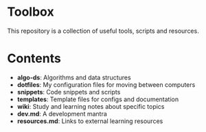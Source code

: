 # Toolbox

This repository is a collection of useful tools, scripts and resources.

# Contents

- **algo-ds**: Algorithms and data structures
- **dotfiles**: My configuration files for moving between computers
- **snippets**: Code snippets and scripts
- **templates**: Template files for configs and documentation
- **wiki**: Study and learning notes about specific topics
- **dev.md**: A development mantra
- **resources.md**: Links to external learning resources
